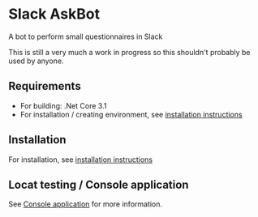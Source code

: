 # Slack AskBot

A bot to perform small questionnaires in Slack

This is still a very much a work in progress so this shouldn't probably be used
by anyone.

## Requirements

* For building: .Net Core 3.1
* For installation / creating environment, see [installation instructions](Documentation/Installation.md)

## Installation

For installation, see [installation instructions](Documentation/Installation.md)

## Locat testing / Console application

See [Console application](Documentation/ConsoleApp.md) for more information.
